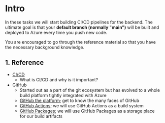 # Intro

In these tasks we will start building CI/CD pipelines for the backend. The ultimate goal is that your **default branch (normally "main")** will be built and deployed to Azure every time you push new code.

You are encouraged to go through the reference material so that you have the necessary background knowledge.

## 1. Reference

* [CI/CD](<./../../../../reference/cicd/1 - cicd.md>)
    * What is CI/CD and why is it important?
* GitHub
    * Started out as a part of the git ecosystem but has evolved to a whole build platform tightly integrated with Azure
    * [GitHub the platform](<./../../../..//reference/cicd/github/1 - github.md>); get to know the many faces of GitHub
    * [GitHub Actions](<./../../../..//reference/cicd/github/2 - github-actions.md>); we will use GitHub Actions as a build system
    * [GitHub Packages](<./../../../..//reference/cicd/github/3 - github-packages.md>); we will use GitHub Packages as a storage place for our build artifacts